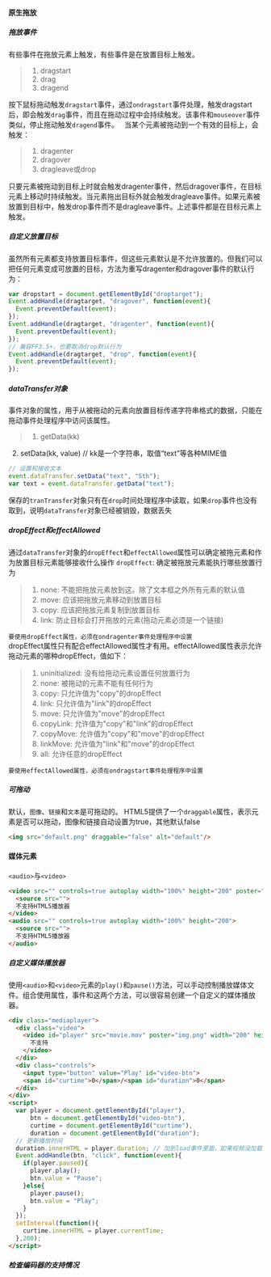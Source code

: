 #### 原生拖放
##### 拖放事件
有些事件在拖放元素上触发，有些事件是在放置目标上触发。
> 1. dragstart
> 2. drag
> 3. dragend

按下鼠标拖动触发`dragstart`事件，通过`ondragstart`事件处理，触发dragstart后，即会触发`drag`事件，而且在拖动过程中会持续触发。该事件和`mouseover`事件类似，停止拖动触发`dragend`事件。  
当某个元素被拖动到一个有效的目标上，会触发：
> 1. dragenter
> 2. dragover
> 3. dragleave或drop

只要元素被拖动到目标上时就会触发dragenter事件，然后dragover事件，在目标元素上移动时持续触发。当元素拖出目标外就会触发dragleave事件。如果元素被放置到目标中，触发drop事件而不是dragleave事件。上述事件都是在目标元素上触发。
##### 自定义放置目标
虽然所有元素都支持放置目标事件，但这些元素默认是不允许放置的。但我们可以把任何元素变成可放置的目标，方法为重写dragenter和dragover事件的默认行为：
```javascript
var dropstart = document.getElementById("droptarget");
Event.addHandle(dragtarget, "dragover", function(event){
  Event.preventDefault(event);
});
Event.addHandle(dragtarget, "dragenter", function(event){
  Event.preventDefault(event);
});
// 兼容FF3.5+，也要取消drop默认行为
Event.addHandle(dragtarget, "drop", function(event){
  Event.preventDefault(event);
});
```
##### dataTransfer对象
事件对象的属性，用于从被拖动的元素向放置目标传递字符串格式的数据，只能在拖动事件处理程序中访问该属性。
>1. getData(kk)
2. setData(kk, value) // kk是一个字符串，取值“text”等各种MIME值

```javascript
// 设置和接收文本
event.dataTransfer.setData("text", "Sth");
var text = event.dataTransfer.getData("text");
```
保存的`tranTransfer`对象只有在`drop`时间处理程序中读取，如果`drop`事件也没有取到，说明`dataTransfer`对象已经被销毁，数据丢失
##### dropEffect和effectAllowed
通过`dataTransfer`对象的`dropEffect`和`effectAllowed`属性可以确定被拖元素和作为放置目标元素能够接收什么操作
`dropEffect`: 确定被拖放元素能执行哪些放置行为
> 1. none: 不能把拖放元素放到这。除了文本框之外所有元素的默认值
> 2. move: 应该把拖放元素移动到放置目标
> 3. copy: 应该把拖放元素复制到放置目标
> 4. link: 防止目标会打开拖放的元素(拖动元素必须是一个链接)

`要使用dropEffect属性，必须在ondragenter事件处理程序中设置`  
dropEffect属性只有配合effectAllowed属性才有用。effectAllowed属性表示允许拖动元素的哪种dropEffect，值如下：
> 1. uninitialized: 没有给拖动元素设置任何放置行为
> 2. none: 被拖动的元素不能有任何行为
> 3. copy: 只允许值为"copy"的dropEffect
> 4. link: 只允许值为"link"的dropEffect
> 5. move: 只允许值为"move"的dropEffect
> 6. copyLink: 允许值为"copy"和"link"的dropEffect
> 7. copyMove: 允许值为"copy"和"move"的dropEffect
> 8. linkMove: 允许值为"link"和"move"的dropEffect
> 9. all: 允许任意的dropEffect

`要使用effectAllowed属性，必须在ondragstart事件处理程序中设置`
##### 可拖动
默认，`图像`、`链接`和`文本`是可拖动的。
HTML5提供了一个`draggable`属性，表示元素是否可以拖动，图像和链接自动设置为true，其他默认false
```html
<img src="default.png" draggable="false" alt="default"/>
```
#### 媒体元素
`<audio>`与`<video>`
```html
<video src="" controls=true autoplay width="100%" height="200" poster="img.png">
  <source src="">
  不支持HTML5播放器
</video>
<audio src="" controls=true autoplay width="100%" height="200">
  <source src="">
  不支持HTML5播放器
</audio>
```
##### 自定义媒体播放器
使用`<audio>`和`<video>`元素的`play()`和`pause()`方法，可以手动控制播放媒体文件。组合使用属性，事件和这两个方法，可以很容易创建一个自定义的媒体播放器。
```html
<div class="mediaplayer">
  <div class="video">
    <video id="player" src="movie.mov" poster="img.png" width="200" height="200"> 
      不支持
    </video>
  </div>
  <div class="controls">
    <input type="button" value="Play" id="video-btn">
    <span id="curtime">0</span>/<span id="duration">0</span>
  </div>
</div>
<script>
  var player = document.getElementById("player"),
      btn = document.getElementById("video-btn"),
      curtime = document.getElementById("curtime"),
      duration = document.getElementById("duration");
  // 更新播放时间
  duration.innerHTML = player.duration; // 加到load事件里面，如果视频没加载，此值无法获取
  Event.addHandle(btn, "click", function(event){
    if(player.paused){
      player.play();
      btn.value = "Pause";
    }else{
      player.pause();
      btn.value = "Play";
    }
  });
  setInterval(function(){
    curtime.innerHTML = player.currentTime;
  },200);
</script>
```
##### 检查编码器的支持情况
